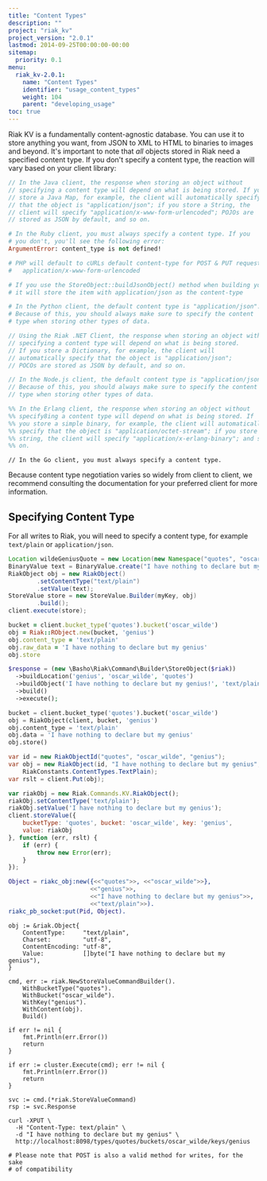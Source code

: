 ```yaml
---
title: "Content Types"
description: ""
project: "riak_kv"
project_version: "2.0.1"
lastmod: 2014-09-25T00:00:00-00:00
sitemap:
  priority: 0.1
menu:
  riak_kv-2.0.1:
    name: "Content Types"
    identifier: "usage_content_types"
    weight: 104
    parent: "developing_usage"
toc: true
---
```


Riak KV is a fundamentally content-agnostic database. You can use it to
store anything you want, from JSON to XML to HTML to binaries to images
and beyond. It's important to note that _all_ objects stored in
Riak need a specified content type. If you don't specify a
content type, the reaction will vary based on your client library:

```java
// In the Java client, the response when storing an object without
// specifying a content type will depend on what is being stored. If you
// store a Java Map, for example, the client will automatically specify
// that the object is "application/json"; if you store a String, the
// client will specify "application/x-www-form-urlencoded"; POJOs are
// stored as JSON by default, and so on.
```

```ruby
# In the Ruby client, you must always specify a content type. If you
# you don't, you'll see the following error:
ArgumentError: content_type is not defined!
```

```php
# PHP will default to cURLs default content-type for POST & PUT requests:
#   application/x-www-form-urlencoded

# If you use the StoreObject::buildJsonObject() method when building your command,
# it will store the item with application/json as the content-type
```

```python
# In the Python client, the default content type is "application/json".
# Because of this, you should always make sure to specify the content
# type when storing other types of data.
```

```csharp
// Using the Riak .NET Client, the response when storing an object without
// specifying a content type will depend on what is being stored.
// If you store a Dictionary, for example, the client will
// automatically specify that the object is "application/json";
// POCOs are stored as JSON by default, and so on.
```

```javascript
// In the Node.js client, the default content type is "application/json".
// Because of this, you should always make sure to specify the content
// type when storing other types of data.
```

```erlang
%% In the Erlang client, the response when storing an object without
%% specify8ing a content type will depend on what is being stored. If
%% you store a simple binary, for example, the client will automatically
%% specify that the object is "application/octet-stream"; if you store a
%% string, the client will specify "application/x-erlang-binary"; and so
%% on.
```

```golang
// In the Go client, you must always specify a content type.
```

Because content type negotiation varies so widely from client to client,
we recommend consulting the documentation for your preferred client for
more information.

## Specifying Content Type

For all writes to Riak, you will need to specify a content type, for
example `text/plain` or `application/json`.

```java
Location wildeGeniusQuote = new Location(new Namespace("quotes", "oscar_wilde"), "genius");
BinaryValue text = BinaryValue.create("I have nothing to declare but my genius");
RiakObject obj = new RiakObject()
        .setContentType("text/plain")
        .setValue(text);
StoreValue store = new StoreValue.Builder(myKey, obj)
        .build();
client.execute(store);
```

```ruby
bucket = client.bucket_type('quotes').bucket('oscar_wilde')
obj = Riak::RObject.new(bucket, 'genius')
obj.content_type = 'text/plain'
obj.raw_data = 'I have nothing to declare but my genius'
obj.store
```

```php
$response = (new \Basho\Riak\Command\Builder\StoreObject($riak))
  ->buildLocation('genius', 'oscar_wilde', 'quotes')
  ->buildObject('I have nothing to declare but my genius!', 'text/plain')
  ->build()
  ->execute();
```

```python
bucket = client.bucket_type('quotes').bucket('oscar_wilde')
obj = RiakObject(client, bucket, 'genius')
obj.content_type = 'text/plain'
obj.data = 'I have nothing to declare but my genius'
obj.store()
```

```csharp
var id = new RiakObjectId("quotes", "oscar_wilde", "genius");
var obj = new RiakObject(id, "I have nothing to declare but my genius",
    RiakConstants.ContentTypes.TextPlain);
var rslt = client.Put(obj);
```

```javascript
var riakObj = new Riak.Commands.KV.RiakObject();
riakObj.setContentType('text/plain');
riakObj.setValue('I have nothing to declare but my genius');
client.storeValue({
    bucketType: 'quotes', bucket: 'oscar_wilde', key: 'genius',
    value: riakObj
}, function (err, rslt) {
    if (err) {
        throw new Error(err);
    }
});
```

```erlang
Object = riakc_obj:new({<<"quotes">>, <<"oscar_wilde">>},
                       <<"genius">>,
                       <<"I have nothing to declare but my genius">>,
                       <<"text/plain">>).
riakc_pb_socket:put(Pid, Object).
```

```golang
obj := &riak.Object{
    ContentType:     "text/plain",
    Charset:         "utf-8",
    ContentEncoding: "utf-8",
    Value:           []byte("I have nothing to declare but my genius"),
}

cmd, err := riak.NewStoreValueCommandBuilder().
    WithBucketType("quotes").
    WithBucket("oscar_wilde").
    WithKey("genius").
    WithContent(obj).
    Build()

if err != nil {
    fmt.Println(err.Error())
    return
}

if err := cluster.Execute(cmd); err != nil {
    fmt.Println(err.Error())
    return
}

svc := cmd.(*riak.StoreValueCommand)
rsp := svc.Response
```

```curl
curl -XPUT \
  -H "Content-Type: text/plain" \
  -d "I have nothing to declare but my genius" \
  http://localhost:8098/types/quotes/buckets/oscar_wilde/keys/genius

# Please note that POST is also a valid method for writes, for the sake
# of compatibility
```
